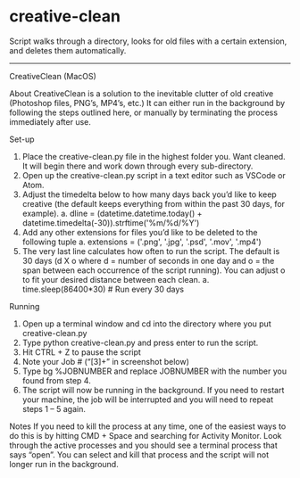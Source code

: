 # creative-clean
Script walks through a directory, looks for old files with a certain extension, and deletes them automatically.

------------------------------------------

CreativeClean
(MacOS)

About
CreativeClean is a solution to the inevitable clutter of old creative (Photoshop files, PNG’s, MP4’s, etc.) It can either run in the background by following the steps outlined here, or manually by terminating the process immediately after use.

Set-up
1.	Place the creative-clean.py file in the highest folder you. Want cleaned. It will begin there and work down through every sub-directory.
2.	Open up the creative-clean.py script in a text editor such as VSCode or Atom.
3.	Adjust the timedelta below to how many days back you’d like to keep creative (the default keeps everything from within the past 30 days, for example).
   a.	dline = (datetime.datetime.today() +
   	         datetime.timedelta(-30)).strftime('%m/%d/%Y')
4.	Add any other extensions for files you’d like to be deleted to the following tuple
   a.	extensions = ('.png', '.jpg', '.psd', '.mov', '.mp4')
5.	The very last line calculates how often to run the script. The default is 30 days (d X o  where d = number of seconds in one day and o = the span between each occurrence of the script running). You can adjust o to fit your desired distance between each clean.
   a.	time.sleep(86400*30)  # Run every 30 days


Running

1.	Open up a terminal window and cd into the directory where you put creative-clean.py
2.	Type python creative-clean.py and press enter to run the script.
3.	Hit CTRL + Z to pause the script
4.	Note your Job # (“[3]+” in screenshot below) 
5.	Type bg %JOBNUMBER and replace JOBNUMBER with the number you found from step 4.
6.	The script will now be running in the background. If you need to restart your machine, the job will be interrupted and you will need to repeat steps 1 – 5 again.

Notes
	If you need to kill the process at any time, one of the easiest ways to do this is by hitting CMD + Space and searching for Activity Monitor. Look through the active processes and you should see a terminal process that says “open”. You can select and kill that process and the script will not longer run in the background.
